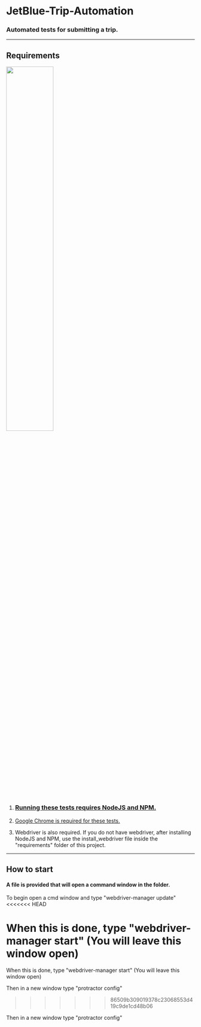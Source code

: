 # JetBlue-Trip-Automation
### Automated tests for submitting a trip.

---

## Requirements

<img src="https://nodejs.org/static/images/logos/nodejs-new-pantone-black.png" width="50%" height="50%">

1. ### [Running these tests requires NodeJS and NPM.](https://nodejs.org/en/)

2. [Google Chrome is required for these tests.](https://www.google.com/chrome/)

3. Webdriver is also required.  If you do not have webdriver, after installing NodeJS and NPM, use the install_webdriver file inside the "requirements" folder of this project.

---

## How to start

#### A file is provided that will open a command window in the folder.
To begin open a cmd window and type "webdriver-manager update"
<<<<<<< HEAD

When this is done, type "webdriver-manager start" (You will leave this window open)
=======

When this is done, type "webdriver-manager start" (You will leave this window open)

Then in a new window type "protractor config"
>>>>>>> 86509b309019378c23068553d419c9de1cd48b06

Then in a new window type "protractor config"
